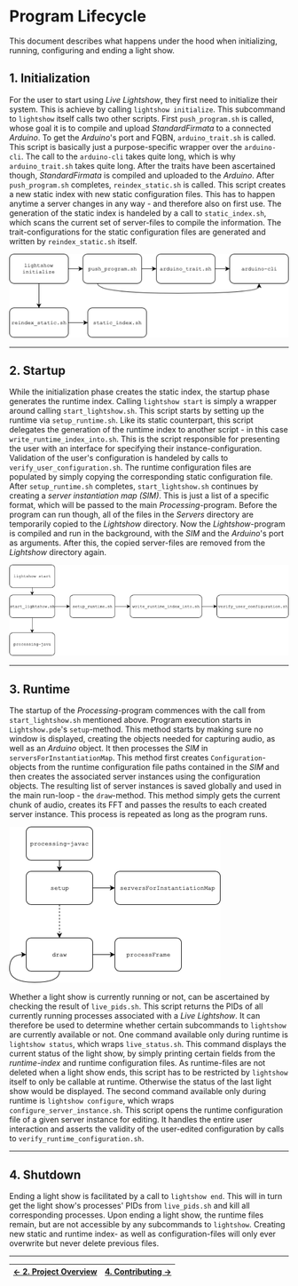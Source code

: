 # Program Lifecycle

This document describes what happens under the hood when initializing, running, configuring and ending a light show.

## 1. Initialization

For the user to start using _Live Lightshow_, they first need to initialize their system. This is achieve by calling `lightshow initialize`. This subcommand to `lightshow` itself calls two other scripts.
First `push_program.sh` is called, whose goal it is to compile and upload _StandardFirmata_ to a connected _Arduino_. To get the _Arduino_'s port and FQBN, `arduino_trait.sh` is called. This script is basically just a purpose-specific wrapper over the `arduino-cli`. The call to the `arduino-cli` takes quite long, which is why `arduino_trait.sh` takes quite long. After the traits have been ascertained though, _StandardFirmata_ is compiled and uploaded to the _Arduino_.
After `push_program.sh` completes, `reindex_static.sh` is called. This script creates a new static index with new static configuration files. This has to happen anytime a server changes in any way - and therefore also on first use. The generation of the static index is handeled by a call to `static_index.sh`, which scans the current set of server-files to compile the information. The trait-configurations for the static configuration files are generated and written by `reindex_static.sh` itself.

![Initialization](../Assets/Initialization.png)

---

## 2. Startup

While the initialization phase creates the static index, the startup phase generates the runtime index. Calling `lightshow start` is simply a wrapper around calling `start_lightshow.sh`. This script starts by setting up the runtime via `setup_runtime.sh`. Like its static counterpart, this script delegates the generation of the runtime index to another script - in this case `write_runtime_index_into.sh`. This is the script responsible for presenting the user with an interface for specifying their instance-configuration. Validation of the user's configuration is handeled by calls to `verify_user_configuration.sh`. The runtime configuration files are populated by simply copying the corresponding static configuration file. After `setup_runtime.sh` completes, `start_lightshow.sh` continues by creating a _server instantiation map (SIM)_. This is just a list of a specific format, which will be passed to the main _Processing_-program. Before the program can run though, all of the files in the _Servers_ directory are temporarily copied to the _Lightshow_ directory. Now the _Lightshow_-program is compiled and run in the background, with the _SIM_ and the _Arduino_'s port as arguments. After this, the copied server-files are removed from the _Lightshow_ directory again.

![Startup](../Assets/Startup.png)

---

## 3. Runtime

The startup of the _Processing_-program commences with the call from `start_lightshow.sh` mentioned above. Program execution starts in `Lightshow.pde`'s `setup`-method. This method starts by making sure no window is displayed, creating the objects needed for capturing audio, as well as an _Arduino_ object. It then processes the _SIM_ in `serversForInstantiationMap`. This method first creates `Configuration`-objects from the runtime configuration file paths contained in the _SIM_ and then creates the associated server instances using the configuration objects. The resulting list of server instances is saved globally and used in the main run-loop - the `draw`-method. This method simply gets the current chunk of audio, creates its FFT and passes the results to each created server instance. This process is repeated as long as the program runs.

![Runtime](../Assets/Runtime.png)

Whether a light show is currently running or not, can be ascertained by checking the result of `live_pids.sh`. This script returns the PIDs of all currently running processes associated with a _Live Lightshow_. It can therefore be used to determine whether certain subcommands to `lightshow` are currently available or not.
One command available only during runtime is `lightshow status`, which wraps `live_status.sh`. This command displays the current status of the light show, by simply printing certain fields from the _runtime-index_ and runtime configuration files. As runtime-files are not deleted when a light show ends, this script has to be restricted by `lightshow` itself to only be callable at runtime. Otherwise the status of the last light show would be displayed.
The second command available only during runtime is `lightshow configure`, which wraps `configure_server_instance.sh`. This script opens the runtime configuration file of a given server instance for editing. It handles the entire user interaction and asserts the validity of the user-edited configuration by calls to `verify_runtime_configuration.sh`.

---

## 4. Shutdown

Ending a light show is facilitated by a call to `lightshow end`. This will in turn get the light show's processes' PIDs from `live_pids.sh` and kill all corresponding processes. Upon ending a light show, the runtime files remain, but are not accessible by any subcommands to `lightshow`. Creating new static and runtime index- as well as configuration-files will only ever overwrite but never delete previous files.

---

| [← 2. Project Overview](2.%20Project%20Overview.md) | [4. Contributing →](4.%20Contributing.md) |
| - | - |
